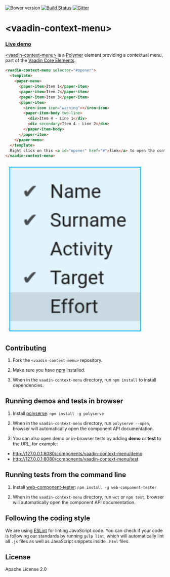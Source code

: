 ![Bower version](https://img.shields.io/bower/v/vaadin-context-menu.svg) [![Build Status](https://travis-ci.org/vaadin/vaadin-context-menu.svg?branch=master)](https://travis-ci.org/vaadin/vaadin-context-menu) [![Gitter](https://badges.gitter.im/Join%20Chat.svg)](https://gitter.im/vaadin/vaadin-core-elements?utm_source=badge&utm_medium=badge&utm_campaign=pr-badge)

# &lt;vaadin-context-menu&gt;

### [Live demo](https://cdn.vaadin.com/vaadin-core-elements/master/vaadin-context-menu/demo/)

[&lt;vaadin-context-menu&gt;](https://vaadin.com/elements/-/element/vaadin-context-menu) is a [Polymer](http://polymer-project.org) element providing a contextual menu, part of the [Vaadin Core Elements](https://vaadin.com/elements).

<!--
```
<custom-element-demo height="260">
  <template>
    <style>
     vaadin-context-menu {
       font-family: sans-serif;
     }
    </style>
    <script src="../webcomponentsjs/webcomponents-lite.js"></script>
    <link rel="import" href="../paper-menu/paper-menu.html">
    <link rel="import" href="../paper-item/paper-item.html">
    <link rel="import" href="../paper-item/paper-item-body.html">
    <link rel="import" href="../iron-icons/iron-icons.html">
    <link rel="import" href="vaadin-context-menu.html">
    <next-code-block></next-code-block>
  </template>
</custom-element-demo>
```
-->
```html
<vaadin-context-menu selector="#opener">
  <template>
    <paper-menu>
      <paper-item>Item 1</paper-item>
      <paper-item>Item 2</paper-item>
      <paper-item>Item 3</paper-item>
      <paper-item>
        <iron-icon icon="warning"></iron-icon>
        <paper-item-body two-line>
          <div>Item 4 - Line 1</div>
          <div secondary>Item 4 - Line 2</div>
        </paper-item-body>
      </paper-item>
    </paper-menu>
  </template>
  Right click on this <a id="opener" href="#">link</a> to open the context menu.
</vaadin-context-menu>
```

[<img src="https://raw.githubusercontent.com/vaadin/vaadin-context-menu/master/screenshot.png" width="439" alt="Screenshot of vaadin-context-menu">](https://vaadin.com/elements/-/element/vaadin-context-menu)


## Contributing

1. Fork the `<vaadin-context-menu>` repository.

1. Make sure you have [npm](https://www.npmjs.com/) installed.

1. When in the `vaadin-context-menu` directory, run `npm install` to install dependencies.


## Running demos and tests in browser

1. Install [polyserve](https://www.npmjs.com/package/polyserve): `npm install -g polyserve`

1. When in the `vaadin-context-menu` directory, run `polyserve --open`, browser will automatically open the component API documentation.

1. You can also open demo or in-browser tests by adding **demo** or **test** to the URL, for example:

  - http://127.0.0.1:8080/components/vaadin-context-menu/demo
  - http://127.0.0.1:8080/components/vaadin-context-menu/test


## Running tests from the command line

1. Install [web-component-tester](https://www.npmjs.com/package/web-component-tester): `npm install -g web-component-tester`

1. When in the `vaadin-context-menu` directory, run `wct` or `npm test`, browser will automatically open the component API documentation.


## Following the coding style

We are using [ESLint](http://eslint.org/) for linting JavaScript code. You can check if your code is following our standards by running `gulp lint`, which will automatically lint all `.js` files as well as JavaScript snippets inside `.html` files.


## License

Apache License 2.0
